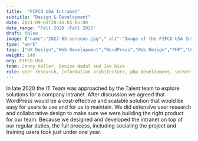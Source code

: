 ```yaml
---
title:  "FIFCO USA Intranet"
subtitle: "Design & Development"
date: 2021-09-01T20:46:03-05:00
date_range: "Fall 2020 -Fall 2021"
draft: false
image: {"name":"2022-03-screens.jpg"," alt":"Image of the FIFCO USA Intranet on a mobile phone and a laptop computer"}
type: "work"
tags: ["UX Design","Web Development","WordPress","Web Design","PHP","User Research", ]
weight: 140
org: FIFCO USA
team: Jenny Keller, Denise Nadal and Joe Rice
role: user research, information architecture, php development, server set up, custom WordPress development
---
```

In late 2020 the IT Team was approached by the Talent team to explore solutions for a company intranet. After discussion we agreed that WordPress would be a cost-effective and scalable solution that would be easy for users to use and for us to maintain. We did extensive user research and collaborative design to make sure we were building the right product for our team.
Because we designed and developed the intranet on top of our regular duties, the full process, including socialing the project and training users took just under one year.
